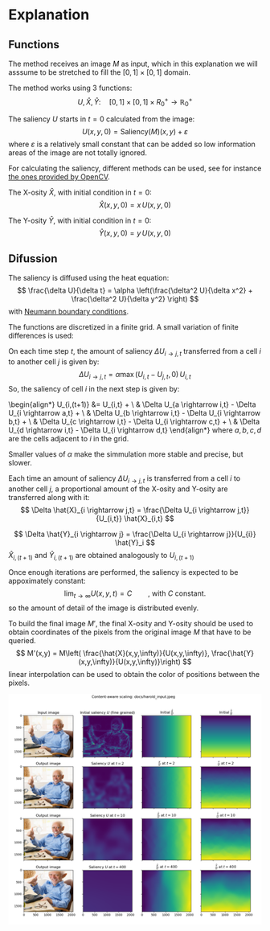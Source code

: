 # Explanation

## Functions

The method receives an image $M$ as input, which in this explanation we will asssume to be stretched to fill the $[0,1] \times [0,1]$ domain.

The method works using 3 functions:
$$
U,\hat{X},\hat{Y} : \quad [0,1]\times[0,1]\times {R}^{+}_0  \rightarrow \mathbb{R}^{+}_0
$$


The saliency $U$ starts in $t{=}0$ calculated from the image:
$$
U(x,y,0) = \text{Saliency}(M)(x,y) + \varepsilon
$$
where $\varepsilon$ is a relatively small constant that can be added so low information areas of the image are not totally ignored.

For calculating the saliency, different methods can be used, see for instance [the ones provided by OpenCV](https://towardsdatascience.com/opencv-static-saliency-detection-in-a-nutshell-404d4c58fee4).

The X-osity $\hat{X}$, with initial condition in $t{=}0$:
$$
\hat{X}(x,y,0) = x \, U(x,y,0)
$$

The Y-osity $\hat{Y}$, with initial condition in $t{=}0$:
$$
\hat{Y}(x,y,0) = y \, U(x,y,0)
$$

## Difussion

The saliency is diffused using the heat equation:
$$
\frac{\delta U}{\delta t} = \alpha \left(\frac{\delta^2 U}{\delta x^2} + \frac{\delta^2 U}{\delta y^2} \right)
$$
with [Neumann boundary conditions](https://en.wikipedia.org/wiki/Neumann_boundary_condition#PDE).

The functions are discretized in a finite grid. A small variation of finite differences is used:

On each time step $t$, the amount of saliency $\Delta U_{i \rightarrow j, t}$ transferred from a cell $i$ to another cell $j$ is given by:
$$
\Delta U_{i \rightarrow j,t} = \alpha \max(U_{i,t} - U_{j,t},0) \, U_{i,t}
$$
So, the saliency of cell $i$ in the next step is given by:

\begin{align*}
U_{i,(t+1)} &= U_{i,t} +
\\ & \Delta U_{a \rightarrow i,t} - \Delta U_{i \rightarrow a,t} +
\\ & \Delta U_{b \rightarrow i,t} - \Delta U_{i \rightarrow b,t} +
\\ & \Delta U_{c \rightarrow i,t} - \Delta U_{i \rightarrow c,t} +
\\ & \Delta U_{d \rightarrow i,t} - \Delta U_{i \rightarrow d,t}
\end{align*}
where $a,b,c,d$ are the cells adjacent to $i$ in the grid.


Smaller values of $\alpha$ make the simmulation more stable and precise, but slower.

Each time an amount of saliency $\Delta U_{i\rightarrow j,t}$ is transferred from a cell $i$ to another cell $j$, a proportional amount of the X-osity and Y-osity are transferred along with it:
$$
\Delta \hat{X}_{i \rightarrow j,t} = \frac{\Delta U_{i \rightarrow j,t}}{U_{i,t}} \hat{X}_{i,t}
$$

$$
\Delta \hat{Y}_{i \rightarrow j} = \frac{\Delta U_{i \rightarrow j}}{U_{i}} \hat{Y}_i
$$
$\hat{X}_{i,(t+1)}$ and $\hat{Y}_{i,(t+1)}$ are obtained analogously to $U_{i,(t+1)}$

Once enough iterations are performed, the saliency  is expected to be appoximately constant:
$$
\lim_{t \rightarrow \infty} U(x,y,t) = C \qquad \text{, with $C$ constant.}
$$
so the amount of detail of the image is distributed evenly.

To build the final image $M'$, the final X-osity and Y-osity should be used to obtain coordinates of the pixels from the original image $M$ that have to be queried.
$$
M'(x,y) = M\left( \frac{\hat{X}(x,y,\infty)}{U(x,y,\infty)}, \frac{\hat{Y}(x,y,\infty)}{U(x,y,\infty)}\right)
$$
linear interpolation can be used to obtain the color of positions between the pixels.

![Harold image diffused at different times](./harold_times.png)
